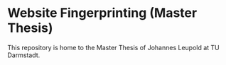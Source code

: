 # Website Fingerprinting (Master Thesis)

This repository is home to the Master Thesis of Johannes Leupold at TU Darmstadt.